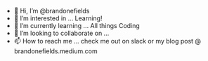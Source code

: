 - 👋 Hi, I’m @brandonefields
- 👀 I’m interested in ... Learning!
- 🌱 I’m currently learning ... All things Coding
- 💞️ I’m looking to collaborate on ...
- 📫 How to reach me ... check me out on slack or my blog post @ 	brandonefields.medium.com


<!---
brandonefields/brandonefields is a ✨ special ✨ repository because its `README.md` (this file) appears on your GitHub profile.
You can click the Preview link to take a look at your changes.
--->
